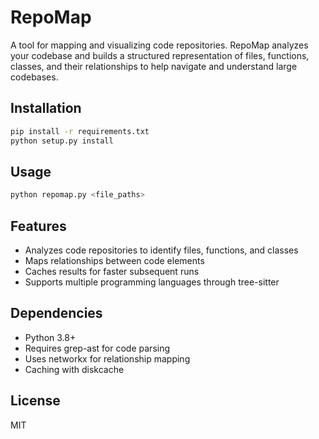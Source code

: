 # RepoMap

A tool for mapping and visualizing code repositories. RepoMap analyzes your codebase and builds a structured representation of files, functions, classes, and their relationships to help navigate and understand large codebases.

## Installation

```bash
pip install -r requirements.txt
python setup.py install
```

## Usage

```bash
python repomap.py <file_paths>
```

## Features

- Analyzes code repositories to identify files, functions, and classes
- Maps relationships between code elements
- Caches results for faster subsequent runs
- Supports multiple programming languages through tree-sitter

## Dependencies

- Python 3.8+
- Requires grep-ast for code parsing
- Uses networkx for relationship mapping
- Caching with diskcache

## License

MIT